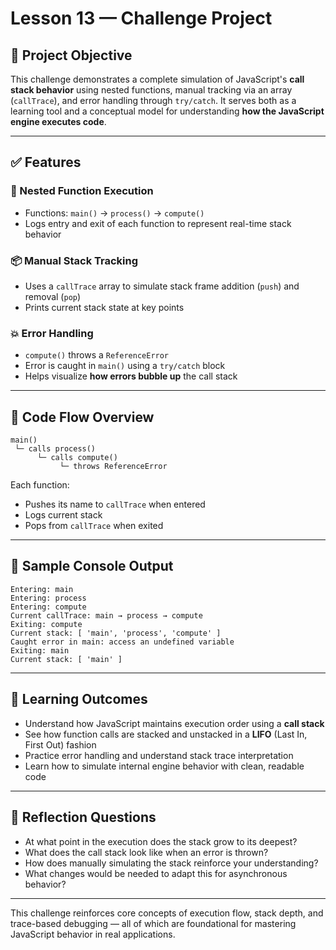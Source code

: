 # Lesson 13 — Challenge Project

## 🎯 Project Objective

This challenge demonstrates a complete simulation of JavaScript's **call stack behavior** using nested functions, manual tracking via an array (`callTrace`), and error handling through `try/catch`. It serves both as a learning tool and a conceptual model for understanding **how the JavaScript engine executes code**.

---

## ✅ Features

### 🔁 Nested Function Execution
- Functions: `main()` → `process()` → `compute()`
- Logs entry and exit of each function to represent real-time stack behavior

### 📦 Manual Stack Tracking
- Uses a `callTrace` array to simulate stack frame addition (`push`) and removal (`pop`)
- Prints current stack state at key points

### 💥 Error Handling
- `compute()` throws a `ReferenceError`
- Error is caught in `main()` using a `try/catch` block
- Helps visualize **how errors bubble up** the call stack

---

## 🧪 Code Flow Overview

```
main()
 └─ calls process()
      └─ calls compute()
           └─ throws ReferenceError
```

Each function:
- Pushes its name to `callTrace` when entered
- Logs current stack
- Pops from `callTrace` when exited

---

## 🧾 Sample Console Output

```
Entering: main
Entering: process
Entering: compute
Current callTrace: main → process → compute
Exiting: compute
Current stack: [ 'main', 'process', 'compute' ]
Caught error in main: access an undefined variable
Exiting: main
Current stack: [ 'main' ]
```

---

## 🧠 Learning Outcomes

- Understand how JavaScript maintains execution order using a **call stack**
- See how function calls are stacked and unstacked in a **LIFO** (Last In, First Out) fashion
- Practice error handling and understand stack trace interpretation
- Learn how to simulate internal engine behavior with clean, readable code

---

## 📝 Reflection Questions

- At what point in the execution does the stack grow to its deepest?
- What does the call stack look like when an error is thrown?
- How does manually simulating the stack reinforce your understanding?
- What changes would be needed to adapt this for asynchronous behavior?

---

This challenge reinforces core concepts of execution flow, stack depth, and trace-based debugging — all of which are foundational for mastering JavaScript behavior in real applications.
